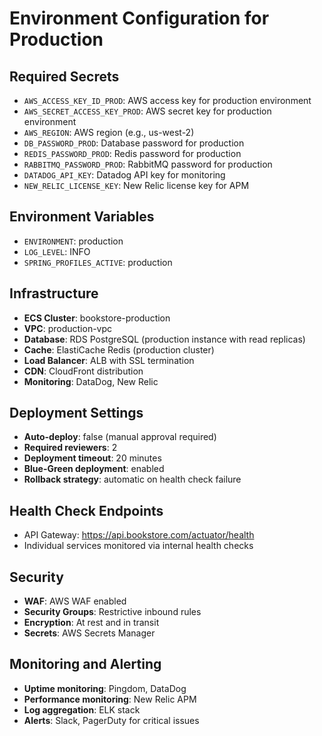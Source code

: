 # Environment Configuration for Production

## Required Secrets

- `AWS_ACCESS_KEY_ID_PROD`: AWS access key for production environment
- `AWS_SECRET_ACCESS_KEY_PROD`: AWS secret key for production environment
- `AWS_REGION`: AWS region (e.g., us-west-2)
- `DB_PASSWORD_PROD`: Database password for production
- `REDIS_PASSWORD_PROD`: Redis password for production
- `RABBITMQ_PASSWORD_PROD`: RabbitMQ password for production
- `DATADOG_API_KEY`: Datadog API key for monitoring
- `NEW_RELIC_LICENSE_KEY`: New Relic license key for APM

## Environment Variables

- `ENVIRONMENT`: production
- `LOG_LEVEL`: INFO
- `SPRING_PROFILES_ACTIVE`: production

## Infrastructure

- **ECS Cluster**: bookstore-production
- **VPC**: production-vpc
- **Database**: RDS PostgreSQL (production instance with read replicas)
- **Cache**: ElastiCache Redis (production cluster)
- **Load Balancer**: ALB with SSL termination
- **CDN**: CloudFront distribution
- **Monitoring**: DataDog, New Relic

## Deployment Settings

- **Auto-deploy**: false (manual approval required)
- **Required reviewers**: 2
- **Deployment timeout**: 20 minutes
- **Blue-Green deployment**: enabled
- **Rollback strategy**: automatic on health check failure

## Health Check Endpoints

- API Gateway: https://api.bookstore.com/actuator/health
- Individual services monitored via internal health checks

## Security

- **WAF**: AWS WAF enabled
- **Security Groups**: Restrictive inbound rules
- **Encryption**: At rest and in transit
- **Secrets**: AWS Secrets Manager

## Monitoring and Alerting

- **Uptime monitoring**: Pingdom, DataDog
- **Performance monitoring**: New Relic APM
- **Log aggregation**: ELK stack
- **Alerts**: Slack, PagerDuty for critical issues
